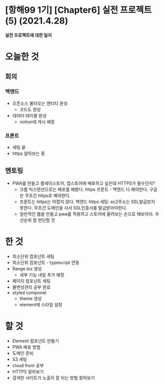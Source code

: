 # [항해99 1기] [Chapter6] 실전 프로젝트 (5) (2021.4.28)



**실전 프로젝트에 대한 일지**



# 오늘한 것

## 회의

### 백엔드

* 오픈소스 불러오는 엔티티 완성
  * 코드도 완성
* 데이터 테이블 완성
  * notion에 게시 예정

### 프론트

* 세팅 끝
* https 알아보는 중



## 멘토링

* PWA를 만들고 플레이스토어, 앱스토어에 배포하고 싶은데 HTTPS가 필수인지?
  * 크롬 익스텐션으로는 배포를 해봤다. https 프론트 - 백엔드 다 해야한다. 구글은 무조건 https로 해야한다.
  * 프론트는 https는 어렵지 않다. 백엔드  https 세팅: ec2주소는 SSL발급받지 못한다. 무조건 도메인을 사서 SSL인증서를 발급받아야한다.
  * 일반적인 웹을 만들고 pwa를 적용하고 스토어에 올려보는 순으로 해보아라. 우선순위 잘 판단할 것

# 한 것

* 최소단위 컴포넌트 세팅
* 최소단위 컴포넌트 - typescript 연동
* Range.tsx 생성
  * 세부 기능 내일 추가 예정
* 페이지 컴포넌트 세팅
* 불변성관리 공부 완료
* styled componet
  * theme 생성
  * element에 스타일 설정

# 할 것

* Element 컴포넌트 만들기
* PWA 배포 방법
* 도메인 준비
* S3 세팅
* cloud front 공부
* HTTPS 알아보기
* 검색한 사이트가 노출이 잘 되는 방법 찾아보기



